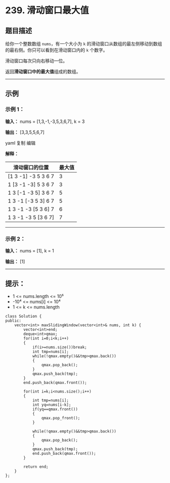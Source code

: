 # 239. 滑动窗口最大值

## 题目描述

给你一个整数数组 `nums`，有一个大小为 `k` 的滑动窗口从数组的最左侧移动到数组的最右侧。你只可以看到在滑动窗口内的 `k` 个数字。

滑动窗口每次只向右移动一位。

返回**滑动窗口中的最大值**组成的数组。

---

## 示例

### 示例 1：

**输入：**
nums = [1,3,-1,-3,5,3,6,7], k = 3



**输出：**
[3,3,5,5,6,7]

yaml
复制
编辑

**解释：**

| 滑动窗口的位置         | 最大值 |
|------------------------|--------|
| [1  3  -1] -3  5  3  6  7 | 3      |
| 1 [3  -1  -3] 5  3  6  7 | 3      |
| 1  3 [-1  -3  5] 3  6  7 | 5      |
| 1  3  -1 [-3  5  3] 6  7 | 5      |
| 1  3  -1  -3 [5  3  6] 7 | 6      |
| 1  3  -1  -3  5 [3  6  7]| 7      |

---

### 示例 2：

**输入：**
nums = [1], k = 1



**输出：**
[1]



---

## 提示：

- 1 <= nums.length <= 10⁵  
- -10⁴ <= nums[i] <= 10⁴  
- 1 <= k <= nums.length

```
class Solution {
public:
    vector<int> maxSlidingWindow(vector<int>& nums, int k) {
        vector<int>end;
        deque<int>qmax;
        for(int i=0;i<k;i++)
        {
            if(i>=nums.size())break;
            int tmp=nums[i];
            while(!qmax.empty()&&tmp>qmax.back())
            {
                qmax.pop_back();
            }
            qmax.push_back(tmp);
        }
        end.push_back(qmax.front());

        for(int i=k;i<nums.size();i++)
        {
            int tmp=nums[i];
            int yq=nums[i-k];
            if(yq==qmax.front())
            {
                qmax.pop_front();
            }

            while(!qmax.empty()&&tmp>qmax.back())
            {
                qmax.pop_back();
            }
            qmax.push_back(tmp);
            end.push_back(qmax.front());
        }

        return end;
    }
};
```
